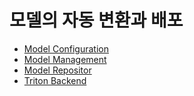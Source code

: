 # 모델의 자동 변환과 배포

* [Model Configuration](https://benlee73.tistory.com/46?category=1030892)
* [Model Management](https://benlee73.tistory.com/58?category=1030892)
* [Model Repositor](https://benlee73.tistory.com/56?category=1030892)
* [Triton Backend](https://benlee73.tistory.com/51?category=1030892)

